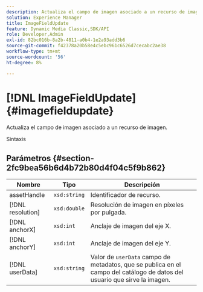 ```yaml
---
description: Actualiza el campo de imagen asociado a un recurso de imagen.
solution: Experience Manager
title: ImageFieldUpdate
feature: Dynamic Media Classic,SDK/API
role: Developer,Admin
exl-id: 82bc016b-8a2b-4811-a0b4-1e2a93add3b6
source-git-commit: f42378a20b58e4c5ebc961c6526d7cecabc2ae38
workflow-type: tm+mt
source-wordcount: '56'
ht-degree: 8%

---
```


# [!DNL ImageFieldUpdate]{#imagefieldupdate}

Actualiza el campo de imagen asociado a un recurso de imagen.

Sintaxis

## Parámetros {#section-2fc9bea56b6d4b72b80d4f04c5f9b862}

| Nombre | Tipo | Descripción |
|---|---|---|
| assetHandle | `xsd:string` | Identificador de recurso. |
| [!DNL resolution] | `xsd:double` | Resolución de imagen en píxeles por pulgada. |
| [!DNL anchorX] | `xsd:int` | Anclaje de imagen del eje X. |
| [!DNL anchorY] | `xsd:int` | Anclaje de imagen del eje Y. |
| [!DNL userData] | `xsd:string` | Valor de `userData` campo de metadatos, que se publica en el campo del catálogo de datos del usuario que sirve la imagen. |

